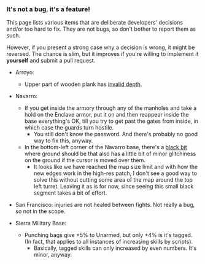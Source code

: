 ### It's not a bug, it's a feature!

This page lists various items that are deliberate developers' decisions and/or too hard to fix. They are not bugs, so don't bother to report them as such.

However, if you present a strong case why a decision is wrong, it might be reversed.
The chance is slim, but it improves if you're willing to implement it **yourself** and submit a pull request.

- Arroyo:
  - Upper part of wooden plank has [invalid depth](https://github.com/BGforgeNet/Fallout2_Unofficial_Patch/issues/15).

- Navarro:
  - If you get inside the armory through any of the manholes and take a hold on the Enclave armor, put it on and then reappear inside the base everything's OK, till you try to get past the gates from inside, in which case the guards turn hostile.
    - You still don't know the password. And there's probably no good way to fix this, anyway.
  - In the bottom-left corner of the Navarro base, there's a [black bit](http://i61.tinypic.com/15dxgdz.jpg) where ground should be that also has a little bit of minor glitchiness on the ground if the cursor is moved over them.
    - It looks like we have reached the map size limit and with how the new edges work in the high-res patch, I don't see a good way to solve this without cutting some area of the map around the top left turret. Leaving it as is for now, since seeing this small black segment takes a bit of effort.

- San Francisco: injuries are not healed between fights. Not really a bug, so not in the scope.

- Sierra Military Base:
  - Punching bags give +5% to Unarmed, but only +4% is it's tagged. (In fact, that applies to all instances of increasing skills by scripts).
    - Basically, tagged skills can only increased by even numbers. It's minor, anyway.
